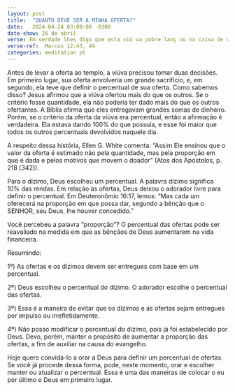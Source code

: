 ```yaml
---
layout: post
title:  "QUANTO DEVE SER A MINHA OFERTA?"
date:   2024-04-24 03:00:00 -0300
date-show: 26 de abril
verse: Em verdade lhes digo que esta viú va pobre lanç ou na caixa de ofertas mais do que todos os ofertantes. Porque todos eles deram daquilo que lhes sobrava; ela, porém, da sua pobreza deu tudo o que possuí a, todo o seu sustento.
verse-ref:  Marcos 12:43, 44
categories: meditation pt
---
```


Antes de levar a oferta ao templo, a viúva precisou tomar duas decisões. Em primeiro lugar, sua oferta envolveria um grande sacrifício, e, em segundo, ela teve que definir o percentual de sua oferta. Como sabemos disso? Jesus afirmou que a viúva ofertou mais do que os outros. Se o critério fosse quantidade, ela não poderia ter dado mais do que os outros ofertantes. A Bíblia afirma que eles entregavam grandes somas de dinheiro. Porém, se o critério da oferta da viúva era percentual, então a afirmação é verdadeira. Ela estava dando 100% do que possuía, e esse foi maior que todos os outros percentuais devolvidos naquele dia.

A respeito dessa história, Ellen G. White comenta: “Assim Ele ensinou que o valor da oferta é estimado não pela quantidade, mas pela proporção em que é dada e pelos motivos que movem o doador” (Atos dos Apóstolos, p. 218 [342]).

Para o dízimo, Deus escolheu um percentual. A palavra dízimo significa 10% das rendas. Em relação às ofertas, Deus deixou o adorador livre para definir o percentual. Em Deuteronômio 16:17, lemos: “Mas cada um oferecerá na proporção em que possa dar, segundo a bênção que o SENHOR, seu Deus, lhe houver concedido.”

Você percebeu a palavra “proporção”? O percentual das ofertas pode ser reavaliado na medida em que as bênçãos de Deus aumentarem na vida financeira.

Resumindo:

1º) As ofertas e os dízimos devem ser entregues com base em um percentual.

2º) Deus escolheu o percentual do dízimo. O adorador escolhe o percentual das ofertas.

3º) Essa é a maneira de evitar que os dízimos e as ofertas sejam entregues por impulso ou irrefletidamente.

4º) Não posso modificar o percentual do dízimo, pois já foi estabelecido por Deus. Devo, porém, manter o propósito de aumentar a proporção das ofertas, a fim de auxiliar na causa do evangelho.

Hoje quero convidá-lo a orar a Deus para definir um percentual de ofertas. Se você já procede dessa forma, pode, neste momento, orar e escolher manter ou atualizar o percentual. Essa é uma das maneiras de colocar o eu por último e Deus em primeiro lugar.
